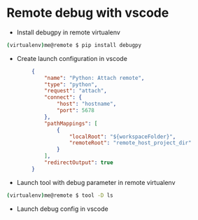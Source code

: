 # Remote debug with vscode

- Install debugpy in remote virtualenv 

```bash
(virtualenv)me@remote $ pip install debugpy
```

- Create launch configuration in vscode

```json
        {
            "name": "Python: Attach remote",
            "type": "python",
            "request": "attach",
            "connect": {
                "host": "hostname",
                "port": 5678
            },
            "pathMappings": [
                {
                    "localRoot": "${workspaceFolder}",
                    "remoteRoot": "remote_host_project_dir"
                }
            ],
            "redirectOutput": true
        }
```

- Launch tool with debug parameter in remote virtualenv

```bash
(virtualenv)me@remote $ tool -D ls
```

- Launch debug config in vscode




